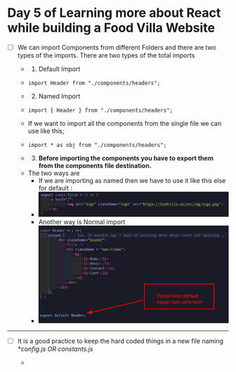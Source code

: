 # **Day 5 of Learning more about React while building a Food Villa Website**

* [ ] We can import Components from different Folders and there are two types of the imports.
  There are two types of the total imports
  
  * 1. Default Import
  * ```
    import Header from "./components/headers";
    ```
  * 2. Named Import
  * ```
    import { Header } from "./components/headers";
    ```
  * If we want to import all the components from the single file we can use like this;
  * ```
    import * as obj from "./components/headers";
    ```
  * 3. **Before importing the components you have to export them from the components file destination.**
  * The two ways are
    * If we are importing as named then we have to use it like this else for default :
    * ![](assets/20240514_130307_image.png)
    * Another way is Normal import
    * ![](assets/20240514_131040_image.png)

---

* [ ] It is a good practice to keep the hard coded things in a new file naming **config.js OR constants.js*

    * 

